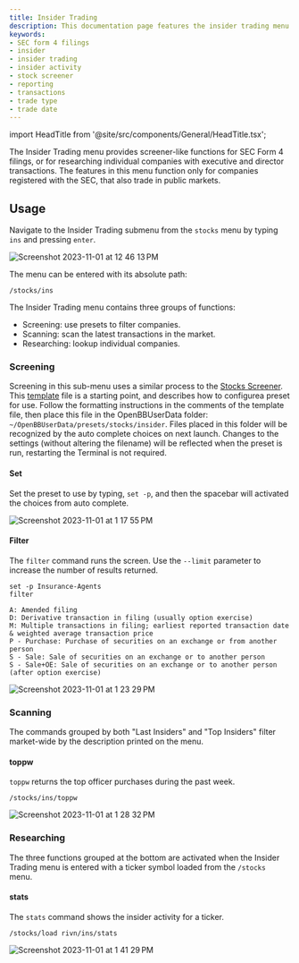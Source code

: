 ```yaml
---
title: Insider Trading
description: This documentation page features the insider trading menu which gives stock screener for SEC Form 4 filings and researching individual companies for executive and director transactions
keywords:
- SEC form 4 filings
- insider
- insider trading
- insider activity
- stock screener
- reporting
- transactions
- trade type
- trade date
---
```


import HeadTitle from '@site/src/components/General/HeadTitle.tsx';

<HeadTitle title="Insider Trading - Stocks - Menus | OpenBB Terminal Docs" />

The Insider Trading menu provides screener-like functions for SEC Form 4 filings, or for researching individual companies with executive and director transactions. The features in this menu function only for companies registered with the SEC, that also trade in public markets.

## Usage

Navigate to the Insider Trading submenu from the `stocks` menu by typing `ins` and pressing `enter`.

![Screenshot 2023-11-01 at 12 46 13 PM](https://github.com/OpenBB-finance/OpenBBTerminal/assets/85772166/6e79a43c-f401-4519-a777-415c64581ddd)

The menu can be entered with its absolute path:

```console
/stocks/ins
```

The Insider Trading menu contains three groups of functions:
- Screening: use presets to filter companies.
- Scanning: scan the latest transactions in the market.
- Researching: lookup individual companies.


### Screening

Screening in this sub-menu uses a similar process to the [Stocks Screener](/website/content/terminal/menus/stocks/screener.md).  This [template](https://github.com/OpenBB-finance/OpenBBTerminal/blob/develop/openbb_terminal/miscellaneous/stocks/insider/template.ini) file is a starting point, and describes how to configurea preset for use.  Follow the formatting instructions in the comments of the template file, then place this file in the OpenBBUserData folder: `~/OpenBBUserData/presets/stocks/insider`.  Files placed in this folder will be recognized by the auto complete choices on next launch.  Changes to the settings (without altering the filename) will be reflected when the preset  is run, restarting the Terminal is not required.

#### Set

Set the preset to use by typing, `set -p`, and then the spacebar will activated the choices from auto complete.

![Screenshot 2023-11-01 at 1 17 55 PM](https://github.com/OpenBB-finance/OpenBBTerminal/assets/85772166/6eaea63a-bfff-47c3-be79-4a7df490f5c8)

#### Filter

The `filter` command runs the screen.  Use the `--limit` parameter to increase the number of results returned.

```console
set -p Insurance-Agents
filter
```

```console
A: Amended filing
D: Derivative transaction in filing (usually option exercise)
M: Multiple transactions in filing; earliest reported transaction date & weighted average transaction price
P - Purchase: Purchase of securities on an exchange or from another person
S - Sale: Sale of securities on an exchange or to another person
S - Sale+OE: Sale of securities on an exchange or to another person (after option exercise)
```

![Screenshot 2023-11-01 at 1 23 29 PM](https://github.com/OpenBB-finance/OpenBBTerminal/assets/85772166/4793ef66-0e4e-46bd-886f-f6615058b4f6)

### Scanning

The commands grouped by both "Last Insiders" and "Top Insiders" filter market-wide by the description printed on the menu.

#### toppw

`toppw` returns the top officer purchases during the past week.

```console
/stocks/ins/toppw
```

![Screenshot 2023-11-01 at 1 28 32 PM](https://github.com/OpenBB-finance/OpenBBTerminal/assets/85772166/2caf277e-75e3-4f6a-90a5-0f92b449062c)

### Researching

The three functions grouped at the bottom are activated when the Insider Trading menu is entered with a ticker symbol loaded from the `/stocks` menu.

#### stats

The `stats` command shows the insider activity for a ticker.

```console
/stocks/load rivn/ins/stats
```

![Screenshot 2023-11-01 at 1 41 29 PM](https://github.com/OpenBB-finance/OpenBBTerminal/assets/85772166/6028b97e-bea4-4d4e-85e1-3512c8004675)

